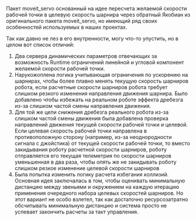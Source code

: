Пакет moveit_servo основанный на идее пересчета желаемой скорости рабочей точки в целевую скорость шарнира через обратный Якобиан из оригинального пакета moveit_servo, но имеющий ряд своих особенностей используемых в наших проектах. 

Так как давно не лез в его внутренности, могу что-то упустить, но в целом вот список отличий: 

1. Два сервера динамических параметров отвечающих за возможность Runtime ограничений линейной и угловой компонент желаемой скорости рабочей точки. 
2. Нарукожоплена логика учитывающая ограничения по ускорению на шарнирах, чтобы более плавно менять текущую скорость шарниров робота, если расчетные скорости шарниров робота требует слишком резкого изменения направления движения шарнира. Было добавлено чтобы избежать на реальном роботе эффекта дребезга из-за слишком частой смены направления движения.
3. Для той же цели снижения дребезга реального робота из-за слишком частой смены движения была добавлена проверка направлений движения текущей скорости рабочей точки и целевой. Если целевая скорость рабочей точки направлена в противоположную сторону (например, из-за неоднородности сигнала с джойстика) от текущей скорости рабочей точки, то вместо закидывания роботу расчетной скорости шарниров, роботу отправляется его текущая телеметрия по скорости шарниров уменьшенная в два раза, чтобы опять же не закидывать роботу слишком резкое изменение целевой скорости шарниров
4. Была попытка изменить логику расчета избегания коллизий. Основная идея заключалась в том, чтобы оценивать минимальную дистанцию между звеньями и окружением на каждую итерацию применения очередного набора целевых скоростей шарниров. Но этот вариант не особо взлетел, так как достаточно ресурсозатратно обсчитывать минимальную дистанцию и система просто не успевает закончить расчеты за такт управления.
